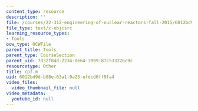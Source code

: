 ```yaml
---
content_type: resource
description: ''
file: /courses/22-312-engineering-of-nuclear-reactors-fall-2015/6012bd9db08e63a10a25efdcd6ff9fa4_cpf.m
file_type: text/x-objcsrc
learning_resource_types:
- Tools
ocw_type: OCWFile
parent_title: Tools
parent_type: CourseSection
parent_uid: 7d32f04d-2234-de64-3999-87c533226c9c
resourcetype: Other
title: cpf.m
uid: 6012bd9d-b08e-63a1-0a25-efdcd6ff9fa4
video_files:
  video_thumbnail_file: null
video_metadata:
  youtube_id: null
---
```

